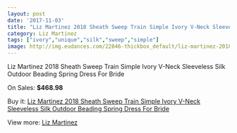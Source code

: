 ```yaml
---
layout: post
date: '2017-11-03'
title: "Liz Martinez 2018 Sheath Sweep Train Simple Ivory V-Neck Sleeveless Silk Outdoor Beading Spring Dress For Bride"
category: Liz Martinez
tags: ["ivory","unique","silk","sweep","simple"]
image: http://img.eudances.com/22846-thickbox_default/liz-martinez-2018-sheath-sweep-train-simple-ivory-v-neck-sleeveless-silk-outdoor-beading-spring-dress-for-bride.jpg
---
```

Liz Martinez 2018 Sheath Sweep Train Simple Ivory V-Neck Sleeveless Silk Outdoor Beading Spring Dress For Bride

On Sales: **$468.98**
<a href="https://www.eudances.com/en/liz-martinez/7308-liz-martinez-2018-sheath-sweep-train-simple-ivory-v-neck-sleeveless-silk-outdoor-beading-spring-dress-for-bride.html"><amp-img layout="responsive" width="600" height="600" src="//img.eudances.com/22846-thickbox_default/liz-martinez-2018-sheath-sweep-train-simple-ivory-v-neck-sleeveless-silk-outdoor-beading-spring-dress-for-bride.jpg" alt="Liz Martinez 2018 Sheath Sweep Train Simple Ivory V-Neck Sleeveless Silk Outdoor Beading Spring Dress For Bride 0" /></a>
<a href="https://www.eudances.com/en/liz-martinez/7308-liz-martinez-2018-sheath-sweep-train-simple-ivory-v-neck-sleeveless-silk-outdoor-beading-spring-dress-for-bride.html"><amp-img layout="responsive" width="600" height="600" src="//img.eudances.com/22851-thickbox_default/liz-martinez-2018-sheath-sweep-train-simple-ivory-v-neck-sleeveless-silk-outdoor-beading-spring-dress-for-bride.jpg" alt="Liz Martinez 2018 Sheath Sweep Train Simple Ivory V-Neck Sleeveless Silk Outdoor Beading Spring Dress For Bride 1" /></a>
<a href="https://www.eudances.com/en/liz-martinez/7308-liz-martinez-2018-sheath-sweep-train-simple-ivory-v-neck-sleeveless-silk-outdoor-beading-spring-dress-for-bride.html"><amp-img layout="responsive" width="600" height="600" src="//img.eudances.com/22850-thickbox_default/liz-martinez-2018-sheath-sweep-train-simple-ivory-v-neck-sleeveless-silk-outdoor-beading-spring-dress-for-bride.jpg" alt="Liz Martinez 2018 Sheath Sweep Train Simple Ivory V-Neck Sleeveless Silk Outdoor Beading Spring Dress For Bride 2" /></a>
<a href="https://www.eudances.com/en/liz-martinez/7308-liz-martinez-2018-sheath-sweep-train-simple-ivory-v-neck-sleeveless-silk-outdoor-beading-spring-dress-for-bride.html"><amp-img layout="responsive" width="600" height="600" src="//img.eudances.com/22849-thickbox_default/liz-martinez-2018-sheath-sweep-train-simple-ivory-v-neck-sleeveless-silk-outdoor-beading-spring-dress-for-bride.jpg" alt="Liz Martinez 2018 Sheath Sweep Train Simple Ivory V-Neck Sleeveless Silk Outdoor Beading Spring Dress For Bride 3" /></a>
<a href="https://www.eudances.com/en/liz-martinez/7308-liz-martinez-2018-sheath-sweep-train-simple-ivory-v-neck-sleeveless-silk-outdoor-beading-spring-dress-for-bride.html"><amp-img layout="responsive" width="600" height="600" src="//img.eudances.com/22848-thickbox_default/liz-martinez-2018-sheath-sweep-train-simple-ivory-v-neck-sleeveless-silk-outdoor-beading-spring-dress-for-bride.jpg" alt="Liz Martinez 2018 Sheath Sweep Train Simple Ivory V-Neck Sleeveless Silk Outdoor Beading Spring Dress For Bride 4" /></a>
<a href="https://www.eudances.com/en/liz-martinez/7308-liz-martinez-2018-sheath-sweep-train-simple-ivory-v-neck-sleeveless-silk-outdoor-beading-spring-dress-for-bride.html"><amp-img layout="responsive" width="600" height="600" src="//img.eudances.com/22847-thickbox_default/liz-martinez-2018-sheath-sweep-train-simple-ivory-v-neck-sleeveless-silk-outdoor-beading-spring-dress-for-bride.jpg" alt="Liz Martinez 2018 Sheath Sweep Train Simple Ivory V-Neck Sleeveless Silk Outdoor Beading Spring Dress For Bride 5" /></a>

Buy it: [Liz Martinez 2018 Sheath Sweep Train Simple Ivory V-Neck Sleeveless Silk Outdoor Beading Spring Dress For Bride](https://www.eudances.com/en/liz-martinez/7308-liz-martinez-2018-sheath-sweep-train-simple-ivory-v-neck-sleeveless-silk-outdoor-beading-spring-dress-for-bride.html "Liz Martinez 2018 Sheath Sweep Train Simple Ivory V-Neck Sleeveless Silk Outdoor Beading Spring Dress For Bride")

View more: [Liz Martinez](https://www.eudances.com/en/113-liz-martinez "Liz Martinez")